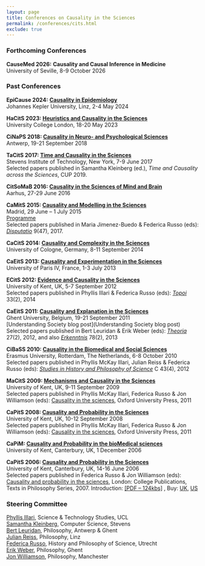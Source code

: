 ```yaml
---
layout: page
title: Conferences on Causality in the Sciences
permalink: /conferences/cits.html
exclude: true
---
```


### Forthcoming Conferences

**CauseMed 2026:** **Causality and Causal Inference in Medicine**  
University of Seville, 8-9 October 2026

### Past Conferences

**EpiCause 2024:** [**Causality in Epidemiology**](https://www.jku.at/en/institute-of-philosophy-and-scientific-method/epicause-2024/)  
Johannes Kepler University, Linz, 2-4 May 2024

**HaCitS 2023: [Heuristics and Causality in the Sciences](https://sites.google.com/stevens.edu/hacits2023)**  
University College London, 18-20 May 2023

**CiNaPS 2018: [Causality in Neuro- and Psychological Sciences](https://www.uantwerpen.be/en/conferences/cinaps-2018/)**  
Antwerp, 19-21 September 2018

**TaCitS 2017: [Time and Causality in the Sciences](http://tacits.stevens.edu)**  
Stevens Institute of Technology, New York, 7-9 June 2017  
Selected papers published in Samantha Kleinberg (ed.), _Time and Causality across the Sciences_, CUP 2019.

**CitSoMaB 2016: [Causality in the Sciences of Mind and Brain](http://conferences.au.dk/causality2016/)**  
Aarhus, 27-29 June 2016

**CaMitS 2015: [Causality and Modelling in the Sciences](http://portal.uned.es/portal/page?_pageid=93,49819448&_dad=portal&_schema=PORTAL)**  
Madrid, 29 June – 1 July 2015  
[Programme](http://blogs.kent.ac.uk/jonw/files/2015/03/CaMitS-schedule-updates-2.doc)  
Selected papers published in Maria Jimenez-Buedo & Federica Russo (eds): [_Disputatio_](https://www.degruyter.com/view/j/disp.2017.9.issue-47/issue-files/disp.2017.9.issue-47.xml) 9(47), 2017.

**CaCitS 2014: [Causality and Complexity in the Sciences](http://www.clde.uni-koeln.de/?page_id=1794)**  
University of Cologne, Germany, 8-11 September 2014

**CaEitS 2013: [Causality and Experimentation in the Sciences](http://caeits.sciencesconf.org/)**  
University of Paris IV, France, 1-3 July 2013

**ECitS 2012: [Evidence and Causality in the Sciences](http://blogs.kent.ac.uk/jonw/ecits-2012-evidence-and-causality-in-the-sciences/ "ECitS 2012 – Evidence and Causality in the Sciences")**  
University of Kent, UK, 5-7 September 2012  
Selected papers published in Phyllis Illari & Federica Russo (eds): _[Topoi](http://link.springer.com/journal/11245/33/2/page/1)_ 33(2), 2014

**CaEitS 2011: [Causality and Explanation in the Sciences](http://www.caeits2011.ugent.be/)**  
Ghent University, Belgium, 19-21 September 2011  
[Understanding Society blog post](Understanding Society blog post)  
Selected papers published in Bert Leuridan & Erik Weber (eds): _[Theoria](http://www.ehu.es/ojs/index.php/THEORIA/issue/view/473)_ 27(2), 2012, and also _[Erkenntnis](http://link.springer.com/journal/10670/78/2/suppl/page/1)_ 78(2), 2013

**CiBaSS 2010: [Causality in the Biomedical and Social Sciences](http://www.eur.nl/fw/english/eipe/conferences/conferences_archive/causalities_biomedical_sciences/)**  
Erasmus University, Rotterdam, The Netherlands, 6-8 October 2010  
Selected papers published in Phyllis McKay Illari, Julian Reiss & Federica Russo (eds): _[Studies in History and Philosophy of Science](http://www.sciencedirect.com/science/journal/13698486/43)_ C 43(4), 2012

**MaCitS 2009: [Mechanisms and Causality in the Sciences](http://blogs.kent.ac.uk/jonw/conferences/cits/macits-2009-mechanisms-and-causality-in-the-sciences/ "MaCitS 2009 – Mechanisms and Causality in the Sciences")**  
University of Kent, UK, 9-11 September 2009  
Selected papers published in Phyllis McKay Illari, Federica Russo & Jon Williamson (eds): [Causality in the sciences](http://ukcatalogue.oup.com/product/9780199574131.do), Oxford University Press, 2011

**CaPitS 2008: [Causality and Probability in the Sciences](http://blogs.kent.ac.uk/jonw/conferences/cits/capits-2008-causality-and-probability-in-the-sciences/ "CaPitS 2008 – Causality and Probability in the Sciences")**  
University of Kent, UK, 10-12 September 2008  
Selected papers published in Phyllis McKay Illari, Federica Russo & Jon Williamson (eds): [Causality in the sciences](http://ukcatalogue.oup.com/product/9780199574131.do), Oxford University Press, 2011

**CaPiM: [Causality and Probability in the bioMedical sciences](http://blogs.kent.ac.uk/jonw/conferences/cits/causality-and-probability-in-the-biomedical-sciences/ "CaPiM – Causality and Probability in the Biomedical Sciences")**  
University of Kent, Canterbury, UK, 1 December 2006

**CaPitS 2006: [Causality and Probability in the Sciences](http://blogs.kent.ac.uk/jonw/conferences/cits/cits-2006/ "CiTS 2006 – Causality and Probability in the Sciences")**  
University of Kent, Canterbury, UK, 14-16 June 2006  
Selected papers published in Federica Russo & Jon Williamson (eds): [Causality and probability in the sciences](http://www.collegepublications.co.uk/philosophy/?00003), London: College Publications, Texts in Philosophy Series, 2007. Introduction: [\[PDF – 124kbs\]](http://blogs.kent.ac.uk/jonw/files/2015/03/caus-and-prob-intro.pdf) , Buy: [UK](https://www.amazon.co.uk/Causality-Probability-Sciences-Jon-Williamson/dp/1904987354/sr=8-1/qid=1171288588/ref=sr_1_1/203-7759429-5471961?ie=UTF8&s=books), [US](https://www.amazon.com/Causality-Probability-Sciences-F-Russo/dp/1904987354/sr=8-1/qid=1171288650/ref=sr_1_1/105-3128094-2830044?ie=UTF8&s=books)

### Steering Committee

[Phyllis Illari](https://profiles.ucl.ac.uk/36448-phyllis-kirstin-illari), Science & Technology Studies, UCL  
[Samantha Kleinberg](http://www.skleinberg.org/), Computer Science, Stevens  
[Bert Leuridan](https://www.uantwerpen.be/en/staff/bert-leuridan/), Philosophy, Antwerp & Ghent  
[Julian Reiss](http://jreiss.org/), Philosophy, Linz  
[Federica Russo](https://www.uu.nl/staff/FRusso), History and Philosophy of Science, Utrecht  
[Erik Weber](https://biblio.ugent.be/person/801000630860), Philosophy, Ghent  
[Jon Williamson](https://jonwilliamson.uk/), Philosophy, Manchester

<!---

<br>

* * *

<br>

### Related Events

11 August 2011 – **Third UCL-Kent workshop on causality** (UCL, [Centre for Reasoning](http://www.kent.ac.uk/reasoning))


9-10 June 2011 – **Causality and intervention** (Kent Reid Hall Campus, Paris, [Centre for Reasoning](http://www.kent.ac.uk/reasoning))

Organised by [Federica Russo](/cdn-cgi/l/email-protection#ec8ac29e999f9f83ac87898298c28d8fc29987) and [Phyllis McKay Illari](/cdn-cgi/l/email-protection#0d7d23606e666c744d66686379236c6e237866).  
Slides: [Neil Bramley](http://blogs.kent.ac.uk/jonw/files/2015/03/Bramley.pptx), [Lorenzo Casini](https://prezi.com/secure/7ed594286a2b8098e2ef3e475144347c1ea2480a/), [Luis Mireles-Flores & Francois Claveau](https://prezi.com/secure/7ed594286a2b8098e2ef3e475144347c1ea2480a/), [Phyllis McKay Illari](http://blogs.kent.ac.uk/jonw/files/2015/03/Illari06-11.pptx), [Eric Raidl](http://blogs.kent.ac.uk/jonw/files/2015/03/Raidl2011.pdf), [Federica Russo](http://blogs.kent.ac.uk/jonw/files/2015/03/Russo.pptx)

[![DSC08210_s0201](http://blogs.kent.ac.uk/jonw/files/2015/03/DSC08210_s0201-150x150.jpg)](http://blogs.kent.ac.uk/jonw/files/2015/03/DSC08210_s0201.jpg)[![DSC08213_s0202](http://blogs.kent.ac.uk/jonw/files/2015/03/DSC08213_s0202-150x150.jpg)](http://blogs.kent.ac.uk/jonw/files/2015/03/DSC08213_s0202.jpg) 

10-11 January 2011 – **Work in progress on causality and evidence** (Kent Brussels Campus, [Centre for Reasoning](http://www.kent.ac.uk/reasoning))

Organised by [Federica Russo](/cdn-cgi/l/email-protection#fe98d08c8b8d8d91be959b908ad09f9dd08b95) and [Phyllis McKay Illari](/cdn-cgi/l/email-protection#87f7a9eae4ece6fec7ece2e9f3a9e6e4a9f2ec).  
Slides: [Bruno Bauwens](http://users.ugent.be/~bbauwens/papers/brunoBauwensCausInScienceJan2011.pdf), [Lorenzo Casini](http://blogs.kent.ac.uk/jonw/files/2015/03/casini.ppt), [Francois Claveau](https://prezi.com/secure/154108896ebf4a65f1283837806fbb86b2028f61/), [Phyllis McKay Illari](http://blogs.kent.ac.uk/jonw/files/2015/03/illari01-11.ppt), [Jan Lemeire](http://blogs.kent.ac.uk/jonw/files/2015/03/lemeire2011.pdf), [Alessio Moneta & Federica Russo](http://blogs.kent.ac.uk/jonw/files/2015/03/Moneta-Russo.ppt)



18 August 2010: **Workshop on mechanisms and causality, Ghent, Belgium** (Philosophy faculty)

Speakers include Phyllis Illari; Federica Russo; Jan Lemiere; Meinard Kuhlmann

[![IMG_0039_s0301](http://blogs.kent.ac.uk/jonw/files/2015/03/IMG_0039_s0301-150x150.jpg)](http://blogs.kent.ac.uk/jonw/files/2015/03/IMG_0039_s0301.jpg)[![IMG_0041_s0302](http://blogs.kent.ac.uk/jonw/files/2015/03/IMG_0041_s0302-150x150.jpg)](http://blogs.kent.ac.uk/jonw/files/2015/03/IMG_0041_s0302.jpg)[![IMG_0040_s0303](http://blogs.kent.ac.uk/jonw/files/2015/03/IMG_0040_s0303-150x150.jpg)](http://blogs.kent.ac.uk/jonw/files/2015/03/IMG_0040_s0303.jpg)[![IMG_0044_s0304](http://blogs.kent.ac.uk/jonw/files/2015/03/IMG_0044_s0304-150x150.jpg)](http://blogs.kent.ac.uk/jonw/files/2015/03/IMG_0044_s0304.jpg)[![IMG_0047_s0305](http://blogs.kent.ac.uk/jonw/files/2015/03/IMG_0047_s0305-150x150.jpg)](http://blogs.kent.ac.uk/jonw/files/2015/03/IMG_0047_s0305.jpg)[![IMG_0051_s0306](http://blogs.kent.ac.uk/jonw/files/2015/03/IMG_0051_s0306-150x150.jpg)](http://blogs.kent.ac.uk/jonw/files/2015/03/IMG_0051_s0306.jpg)[![IMG_0046_s0306](http://blogs.kent.ac.uk/jonw/files/2015/03/IMG_0046_s0306-150x150.jpg)](http://blogs.kent.ac.uk/jonw/files/2015/03/IMG_0046_s0306.jpg)[![IMG_0048_s0307](http://blogs.kent.ac.uk/jonw/files/2015/03/IMG_0048_s0307-150x150.jpg)](http://blogs.kent.ac.uk/jonw/files/2015/03/IMG_0048_s0307.jpg)[![IMG_0045_s0308](http://blogs.kent.ac.uk/jonw/files/2015/03/IMG_0045_s0308-150x150.jpg)](http://blogs.kent.ac.uk/jonw/files/2015/03/IMG_0045_s0308.jpg)[![IMG_0049_s0309](http://blogs.kent.ac.uk/jonw/files/2015/03/IMG_0049_s0309-150x150.jpg)](http://blogs.kent.ac.uk/jonw/files/2015/03/IMG_0049_s0309.jpg)

28-29 June 2010 – **Work in progress in causal and probabilistic reasoning** (Kent Reid Hall Campus, Paris, [Centre for Reasoning](http://www.kent.ac.uk/reasoning))



27 January 2010 – **Second UCL-Kent workshop on causality** (KS25, 11-5.20pm, [Centre for Reasoning](http://www.kent.ac.uk/reasoning))



16 June 2009: **Workshop on mechanisms and causality in the sciences, Ghent, Belgium** (room 219, Philosophy faculty)

*   10.30-11.10 Isabelle Drouet: ‘The propensity interpretation of fitness’
*   11.20-12.00 Phyllis Illari: ‘Function’
*   1.30-2.10 Federica Russo: ‘Extrapolation and external validity’
*   2.20-3.00 Jan Lemiere: ‘Menzies’ contextualism’
*   3.30-5.00 Erik Weber: ‘Causal perspectivalism’



Spring 2009: **Reading group, Belgium**  
25 February: [Picket and Pearl 01](http://blogs.kent.ac.uk/jonw/files/2015/03/Picket-and-Pearl-01.pdf), [Courgeau 03](http://blogs.kent.ac.uk/jonw/files/2015/03/Courgeau-03.pdf) (3.00-5.30pm, [room 5k327 VUB](http://www.vub.ac.be/english/infoabout/campuses/index.html))  

8 April: [Heckman 08 – Econometric causality](http://blogs.kent.ac.uk/jonw/files/2015/03/Heckman-08-Econometric-causality.pdf) (3.30-5.30pm, [room KE.2.16 VUB](http://www.vub.ac.be/english/infoabout/campuses/index.html))  
6 May: [Machamer 04 – Activities and Causation](http://blogs.kent.ac.uk/jonw/files/2015/03/Machamer-04-Activities-and-Causation.pdf), [Bogen 08 – Causally productive activities](http://blogs.kent.ac.uk/jonw/files/2015/03/Bogen-08-Causally-productive-activities.pdf) (3.30-5.30pm, [room KE.2.16 VUB](http://www.vub.ac.be/english/infoabout/campuses/index.html))  
2 June: sections 1-4 of [Menzies 04 – Difference-making in context](http://blogs.kent.ac.uk/jonw/files/2015/03/Menzies-04-Difference-making-in-context.pdf), and [Menzies 04 – Causation in context](http://blogs.kent.ac.uk/jonw/files/2015/03/Menzies-04-Causation-in-context.pdf) (3.30-5.30pm, [room KE.2.16 VUB](http://www.vub.ac.be/english/infoabout/campuses/index.html))



Spring 2009: [Causal inference seminar and discussion group](http://talks.cam.ac.uk/show/index/17129), Cambridge



2008-9: Lille discussion group  
18 December 2008: [Wimsatt 94 – The ontology of complex systems1994](http://blogs.kent.ac.uk/jonw/files/2015/03/Wimsatt-94-The-ontology-of-complex-systems1994.pdf), [Bechtel Abrahamsen 08 – From reduction back to higher levels](http://blogs.kent.ac.uk/jonw/files/2015/03/Bechtel-Abrahamsen-08-From-reduction-back-to-higher-levels.pdf), Leuridan – Can Mechanisms Really Replace Laws of Nature (12 noon, [Les 3 Brasseurs](https://maps.google.co.uk/maps?f=q&hl=en%E2%89%A5ocode=&q=les+3+brasseurs+in+lille&sll=53.800651,-4.064941&sspn=26.926399,28.300781&ie=UTF8&ll=50.633757,3.066838&spn=0.014018,0.013819&z=16&iwloc=A))

[![18122008_s0401](http://blogs.kent.ac.uk/jonw/files/2015/03/18122008_s0401-150x150.jpg)](http://blogs.kent.ac.uk/jonw/files/2015/03/18122008_s0401.jpg)[![18122008(003)_s0402](http://blogs.kent.ac.uk/jonw/files/2015/03/18122008003_s0402-150x150.jpg)](http://blogs.kent.ac.uk/jonw/files/2015/03/18122008003_s0402.jpg)

[![18122008(002)_s0403](http://blogs.kent.ac.uk/jonw/files/2015/03/18122008002_s0403-150x150.jpg)](http://blogs.kent.ac.uk/jonw/files/2015/03/18122008002_s0403.jpg)[![18122008(001)_s0404](http://blogs.kent.ac.uk/jonw/files/2015/03/18122008001_s0404-150x150.jpg)](http://blogs.kent.ac.uk/jonw/files/2015/03/18122008001_s0404.jpg)


Autumn 2008: **Reading group, Belgium**  
14 October: [Psillos – A Glimpse of the Secret Connexion: Harmonising Mechanisms with Counterfactuals](http://www.phs.uoa.gr/~psillos/Publications_files/Psillos-PoS.pdf) (3-5pm, [room 5k327 VUB](http://www.vub.ac.be/english/infoabout/campuses/index.html))  
18 November: [Gerring 05 – Causation – a unified framework for the social sciences](http://blogs.kent.ac.uk/jonw/files/2015/03/Gerring-05-Causation-a-unified-framework-for-the-social-sciences.pdf) (3-5pm, [room 5k327 VUB](http://www.vub.ac.be/english/infoabout/campuses/index.html))  
10 December: [Parascandola Weed 01 – Causation in epidemiology](http://blogs.kent.ac.uk/jonw/files/2015/03/Parascandola-Weed-01-Causation-in-epidemiology.pdf), [Rothman Greenland 05 – Causation and Causal Inference in Epidemiology](http://blogs.kent.ac.uk/jonw/files/2015/03/Rothman-Greenland-05-Causation-and-Causal-Inference-in-Epidemiology.pdf), [Tam 06 – Causal thinking and causal language in epidemiology](http://blogs.kent.ac.uk/jonw/files/2015/03/Tam-06-Causal-thinking-and-causal-language-in-epidemiology.pdf) (4-6pm, [room 5k327 VUB](http://www.vub.ac.be/english/infoabout/campuses/index.html))



23 July 2008 – **Kent-UCL workshop on causality and linking mechanisms** (CGU2, 1-6pm, Kent [Centre for Reasoning](http://www.kent.ac.uk/reasoning/)
--->
